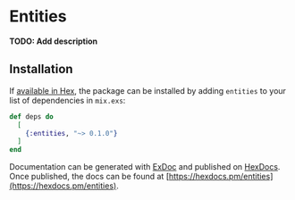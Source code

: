# Entities

**TODO: Add description**

## Installation

If [available in Hex](https://hex.pm/docs/publish), the package can be installed
by adding `entities` to your list of dependencies in `mix.exs`:

```elixir
def deps do
  [
    {:entities, "~> 0.1.0"}
  ]
end
```

Documentation can be generated with [ExDoc](https://github.com/elixir-lang/ex_doc)
and published on [HexDocs](https://hexdocs.pm). Once published, the docs can
be found at [https://hexdocs.pm/entities](https://hexdocs.pm/entities).

